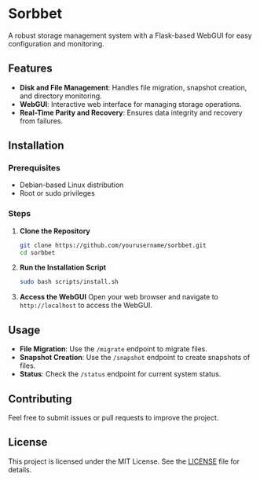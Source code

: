 # Sorbbet

A robust storage management system with a Flask-based WebGUI for easy configuration and monitoring.

## Features

- **Disk and File Management**: Handles file migration, snapshot creation, and directory monitoring.
- **WebGUI**: Interactive web interface for managing storage operations.
- **Real-Time Parity and Recovery**: Ensures data integrity and recovery from failures.

## Installation

### Prerequisites

- Debian-based Linux distribution
- Root or sudo privileges

### Steps

1. **Clone the Repository**
    ```bash
    git clone https://github.com/yourusername/sorbbet.git
    cd sorbbet
    ```

2. **Run the Installation Script**
    ```bash
    sudo bash scripts/install.sh
    ```

3. **Access the WebGUI**
    Open your web browser and navigate to `http://localhost` to access the WebGUI.

## Usage

- **File Migration**: Use the `/migrate` endpoint to migrate files.
- **Snapshot Creation**: Use the `/snapshot` endpoint to create snapshots of files.
- **Status**: Check the `/status` endpoint for current system status.

## Contributing

Feel free to submit issues or pull requests to improve the project.

## License

This project is licensed under the MIT License. See the [LICENSE](LICENSE) file for details.
